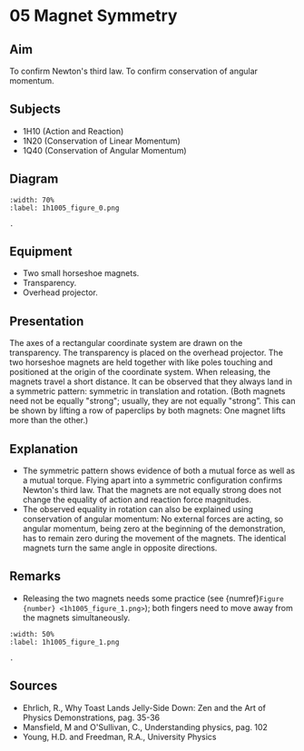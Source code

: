 # 05 Magnet Symmetry 
    
  
## Aim   
 To confirm Newton's third law. To confirm conservation of angular momentum.    
  
## Subjects   
* 1H10 (Action and Reaction) 
* 1N20 (Conservation of Linear Momentum) 
* 1Q40 (Conservation of Angular Momentum)   

## Diagram
   
```{figure} figures/figure_0.png  
:width: 70%  
:label: 1h1005_figure_0.png  

. 
```

## Equipment
 *  Two small horseshoe magnets. 
 *  Transparency. 
 *  Overhead projector.
     
  
## Presentation   
 The axes of a rectangular coordinate system are drawn on the transparency. The transparency is placed on the overhead projector. The two horseshoe magnets are held together with like poles touching and positioned at the origin of the coordinate system. When releasing, the magnets travel a short distance. It can be observed that they always land in a symmetric pattern: symmetric in translation and rotation. (Both magnets need not be equally "strong"; usually, they are not equally "strong”. This can be shown by lifting a row of paperclips by both magnets: One magnet lifts more than the other.)    
  
## Explanation   
 
 *  The symmetric pattern shows evidence of both a mutual force as well as a mutual torque. Flying apart into a symmetric configuration confirms Newton's third law. That the magnets are not equally strong does not change the equality of action and reaction force magnitudes. 
 *  The observed equality in rotation can also be explained using conservation of angular momentum: No external forces are acting, so angular momentum, being zero at the beginning of the demonstration, has to remain zero during the movement of the magnets. The identical magnets turn the same angle in opposite directions.
   
  
## Remarks
*  Releasing the two magnets needs some practice (see {numref}`Figure {number} <1h1005_figure_1.png>`); both fingers need to move away from the magnets simultaneously.    

```{figure} figures/figure_1.png  
:width: 50%  
:label: 1h1005_figure_1.png  

. 
```
  
## Sources
 *  Ehrlich, R., Why Toast Lands Jelly-Side Down: Zen and the Art of Physics Demonstrations, pag. 35-36 
 *  Mansfield, M and O'Sullivan, C., Understanding physics, pag. 102 
 *  Young, H.D. and Freedman, R.A., University Physics
  
